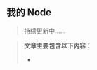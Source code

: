 <!--
 * @Author: liboya
 * @Date: 2022-05-19 15:33:00
 * @LastEditors: 李博雅 1273319367@qq.com
 * @LastEditTime: 2022-05-23 21:04:08
 * @FilePath: /Knowledge-Map/Node/node.md
 * @Description: 
 * 
 * Copyright (c) 2022 by 李博雅 1273319367@qq.com, All Rights Reserved. 
-->
## 我的 Node 

> 持续更新中……

> **文章主要包含以下内容：**
>
> - 
